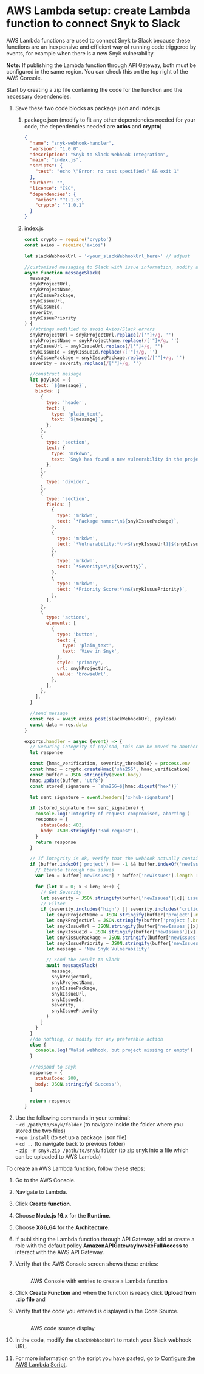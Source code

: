 # AWS Lambda setup: create Lambda function to connect Snyk to Slack

AWS Lambda functions are used to connect Snyk to Slack because these functions are an inexpensive and efficient way of running code triggered by events, for example when there is a new Snyk vulnerability.

**Note:** If publishing the Lambda function through API Gateway, both must be configured in the same region. You can check this on the top right of the AWS Console.

Start by creating a zip file containing the code for the function and the necessary dependencies.

1. Save these two code blocks as package.json and index.js
   1.  package.json (modify to fit any other dependencies needed for your code, the dependencies needed are **axios** and **crypto**)

       ```json
       {
         "name": "snyk-webhook-handler",
         "version": "1.0.0",
         "description": "Snyk to Slack Webhook Integration",
         "main": "index.js",
         "scripts": {
           "test": "echo \"Error: no test specified\" && exit 1"
         },
         "author": "",
         "license": "ISC",
         "dependencies": {
           "axios": "^1.1.3",
           "crypto": "^1.0.1"
         }
       }
       ```
   2.  index.js

       ```javascript
       const crypto = require('crypto')
       const axios = require('axios')

       let slackWebhookUrl = '<your_slackWebhookUrl_here>' // adjust

       //customised messaging to Slack with issue information, modify as needed
       async function messageSlack(
         message,
         snykProjectUrl,
         snykProjectName,
         snykIssuePackage,
         snykIssueUrl,
         snykIssueId,
         severity,
         snykIssuePriority
       ) {
         //strings modified to avoid Axios/Slack errors
         snykProjectUrl = snykProjectUrl.replace(/['"]+/g, '')
         snykProjectName = snykProjectName.replace(/['"]+/g, '')
         snykIssueUrl = snykIssueUrl.replace(/['"]+/g, '')
         snykIssueId = snykIssueId.replace(/['"]+/g, '')
         snykIssuePackage = snykIssuePackage.replace(/['"]+/g, '')
         severity = severity.replace(/['"]+/g, '')

         //construct message
         let payload = {
           text: `${message}`,
           blocks: [
             {
               type: 'header',
               text: {
                 type: 'plain_text',
                 text: `${message}`,
               },
             },
             {
               type: 'section',
               text: {
                 type: 'mrkdwn',
                 text: `Snyk has found a new vulnerability in the project:\n*<${snykProjectUrl}|${snykProjectName}>*`,
               },
             },
             {
               type: 'divider',
             },
             {
               type: 'section',
               fields: [
                 {
                   type: 'mrkdwn',
                   text: `*Package name:*\n${snykIssuePackage}`,
                 },
                 {
                   type: 'mrkdwn',
                   text: `*Vulnerability:*\n<${snykIssueUrl}|${snykIssueId}>`,
                 },
                 {
                   type: 'mrkdwn',
                   text: `*Severity:*\n${severity}`,
                 },
                 {
                   type: 'mrkdwn',
                   text: `*Priority Score:*\n${snykIssuePriority}`,
                 },
               ],
             },
             {
               type: 'actions',
               elements: [
                 {
                   type: 'button',
                   text: {
                     type: 'plain_text',
                     text: 'View in Snyk',
                   },
                   style: 'primary',
                   url: snykProjectUrl,
                   value: 'browseUrl',
                 },
               ],
             },
           ],
         }

         //send message
         const res = await axios.post(slackWebhookUrl, payload)
         const data = res.data
       }

       exports.handler = async (event) => {
         // Securing integrity of payload, this can be moved to another Lambda function and called seperately for authentication
         let response

         const {hmac_verification, severity_threshold} = process.env
         const hmac = crypto.createHmac('sha256', hmac_verification)
         const buffer = JSON.stringify(event.body)
         hmac.update(buffer, 'utf8')
         const stored_signature = `sha256=${hmac.digest('hex')}`

         let sent_signature = event.headers['x-hub-signature']

         if (stored_signature !== sent_signature) {
           console.log('Integrity of request compromised, aborting')
           response = {
             statusCode: 403,
             body: JSON.stringify('Bad request'),
           }
           return response
         }

         // If integrity is ok, verify that the webhook actually contains the project object, iterate and filter
         if (buffer.indexOf('project') !== -1 && buffer.indexOf('newIssues') !== -1) {
           // Iterate through new issues
           var len = buffer['newIssues'] ? buffer['newIssues'].length : 0

           for (let x = 0; x < len; x++) {
             // Get Severity
             let severity = JSON.stringify(buffer['newIssues'][x]['issueData']['severity'])
             // Filter
             if (severity.includes('high') || severity.includes('critical')) {
               let snykProjectName = JSON.stringify(buffer['project'].name)
               let snykProjectUrl = JSON.stringify(buffer['project'].browseUrl)
               let snykIssueUrl = JSON.stringify(buffer['newIssues'][x]['issueData'].url)
               let snykIssueId = JSON.stringify(buffer['newIssues'][x].id)
               let snykIssuePackage = JSON.stringify(buffer['newIssues'][x].pkgName)
               let snykIssuePriority = JSON.stringify(buffer['newIssues'][x]['priority'].score)
               let message = 'New Snyk Vulnerability'

               // Send the result to Slack
               await messageSlack(
                 message,
                 snykProjectUrl,
                 snykProjectName,
                 snykIssuePackage,
                 snykIssueUrl,
                 snykIssueId,
                 severity,
                 snykIssuePriority
               )
             }
           }
         }
         //do nothing, or modify for any preferable action
         else {
           console.log('Valid webhook, but project missing or empty')
         }

         //respond to Snyk
         response = {
           statusCode: 200,
           body: JSON.stringify('Success'),
         }

         return response
       }

       ```
2. Use the following commands in your terminal:\
   \- `cd /path/to/snyk/folder` (to navigate inside the folder where you stored the two files)\
   \- `npm install` (to set up a package. json file)\
   \- `cd ..` (to navigate back to previous folder)\
   \- `zip -r snyk.zip /path/to/snyk/folder` (to zip snyk into a file which can be uploaded to AWS Lambda)

To create an AWS Lambda function, follow these steps:

1. Go to the AWS Console.
2. Navigate to Lambda.
3. Click **Create function**.
4. Choose **Node.js 16.x** for the **Runtime**.
5. Choose **X86\_64** for the **Architecture**.
6. If publishing the Lambda function through API Gateway, add or create a role with the default policy **AmazonAPIGatewayInvokeFullAccess** to interact with the AWS API Gateway.
7.  Verify that the AWS Console screen shows these entries:

    <figure><img src="https://lh6.googleusercontent.com/xzJzGjfuzj0U27-pxcaIcrU-wBj8DTuEiQpivJZAnqRAO3rEPccx48l8KSZ5AE01BYJDwjJwkiFMR-Oj3ozWyG-CI20bwFtK_yjY9HKEoY0-4V4pa8l351JqrYdkK29va1x7BdlPoQ7N12SROjDQy3CmUQsDTtQ5lYOw3QvwoG1c1nDms-EFiQSElA" alt=""><figcaption><p>AWS Console with entries to create a Lambda function</p></figcaption></figure>
8. Click **Create Function** and when the function is ready click **Upload from .zip file** and
9.  Verify that the code you entered is displayed in the Code Source.

    <figure><img src="https://lh3.googleusercontent.com/97qnO6V9xBXaf6dyO0hg41Y2vmeB1-0aPK-qskqTI-L2WII3d75zb4XsK6Mg5ljJUEdS7AGYJ5sQ5IoDHvzofkfK_gPId9e-XuBqEGkuWNxlIyL4IHu7-S8hrbGKnuyOehU2fjScDi0jazvuhWkADyFDGkkdAdzQGSEfWO30YGPJ9x4ocfwFXS5LfQ" alt=""><figcaption><p>AWS code source display</p></figcaption></figure>
10. In the code, modify the `slackWebhookUrl` to match your Slack webhook URL.
11. For more information on the script you have pasted, go to [Configure the AWS Lambda Script](configure-the-aws-lambda-script.md).
